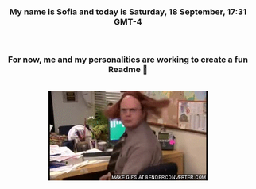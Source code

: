 


<div align="center">
<h3 >My name is Sofia and today is Saturday, 18 September, 17:31 GMT-4</h3><br>
<h3 >For now, me and my personalities are working to create a fun Readme 👋
</h3><br>
<img src='img/dwight.gif' alt='working...'/>
</div>
